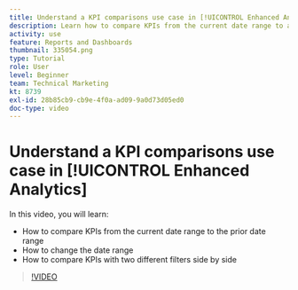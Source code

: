 ```yaml
---
title: Understand a KPI comparisons use case in [!UICONTROL Enhanced Analytics]
description: Learn how to compare KPIs from the current date range to a prior date range, and how to compare KPIs with two different filters.
activity: use
feature: Reports and Dashboards
thumbnail: 335054.png
type: Tutorial
role: User
level: Beginner
team: Technical Marketing
kt: 8739
exl-id: 28b85cb9-cb9e-4f0a-ad09-9a0d73d05ed0
doc-type: video
---
```

# Understand a KPI comparisons use case in [!UICONTROL Enhanced Analytics]

In this video, you will learn:

* How to compare KPIs from the current date range to the prior date range
* How to change the date range
* How to compare KPIs with two different filters side by side

>[!VIDEO](https://video.tv.adobe.com/v/335054/?quality=12)
